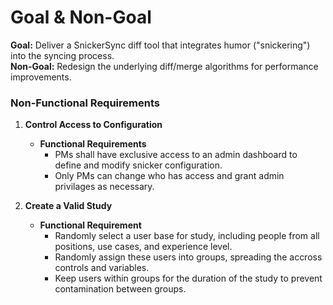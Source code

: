 # **Goal & Non-Goal**  
**Goal:** Deliver a SnickerSync diff tool that integrates humor ("snickering") into the syncing process.  
**Non-Goal:** Redesign the underlying diff/merge algorithms for performance improvements.  

### **Non-Functional Requirements**  

1. **Control Access to Configuration**  
   - **Functional Requirements**
     - PMs shall have exclusive access to an admin dashboard to define and modify snicker configuration.  
     - Only PMs can change who has access and grant admin privilages as necessary.

2. **Create a Valid Study**  
   - **Functional Requirement**
     - Randomly select a user base for study, including people from all positions, use cases, and experience level.
     - Randomly assign these users into groups, spreading the accross controls and variables.
     - Keep users within groups for the duration of the study to prevent contamination between groups.
